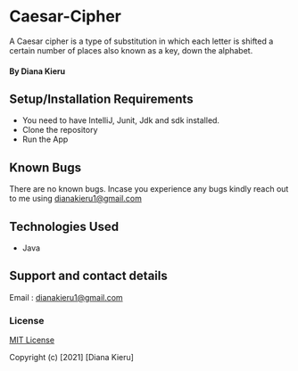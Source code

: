 # Caesar-Cipher
A Caesar cipher is a type of substitution in which each letter is shifted a certain number of places also known as a key, down the alphabet.
#### By  Diana Kieru

## Setup/Installation Requirements
* You need to have IntelliJ, Junit, Jdk and sdk installed.
* Clone the repository
* Run the App
## Known Bugs
There are no known bugs. Incase you experience any bugs kindly reach out to me using dianakieru1@gmail.com
## Technologies Used
* Java
## Support and contact details
Email : dianakieru1@gmail.com
### License
[MIT License](./LICENSE)

Copyright (c) [2021] [Diana Kieru]